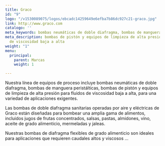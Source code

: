 ```yaml
---
title: Graco
id: "9"
logo: "/v1530089075/logos/ebcadc14259649e6efba7b86dc927c21-graco.jpg"
link: http://www.graco.com
catalogo: ''
meta_keywords: bombas neumáticas de doble diafragma, bombas de manguera peristálticas,
meta_description: bombas de pistón y equipos de limpieza de alta presión para fluidos
  de viscosidad baja a alta
weight: "1"
menu:
  principal:
    parent: Marcas
    weight: 1

---
```

Nuestra línea de equipos de proceso incluye bombas neumáticas de doble diafragma, bombas de manguera peristálticas, bombas de pistón y equipos de limpieza de alta presión para fluidos de viscosidad baja a alta, para una variedad de aplicaciones exigentes.

Las bombas de doble diafragma sanitarias operadas por aire y eléctricas de Graco están diseñadas para bombear una amplia gama de alimentos, incluidos jugos de frutas concentrados, salsas, pastas, almidones, vino, aceite de grado alimenticio, mermeladas y jaleas. 

Nuestras bombas de diafragma flexibles de grado alimenticio son ideales para aplicaciones que requieren caudales altos y viscosos ...